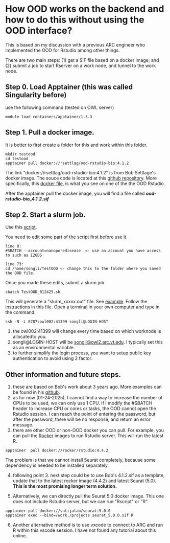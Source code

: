 # How OOD works on the backend and how to do this without using the OOD interface? 

This is based on my discussion with a previous ARC engineer who implemented the OOD for Rstudio among other things.

There are two main steps: (1) get a SIF file based on a docker image; and (2) submit a job to start Rserver on a work node, and tunnel to the work node. 

## Step 0. Load Apptainer (this was called Singularity before)
use the following command (tested on OWL server)
```
module load containers/apptainer/1.3.3
```

## Step 1. Pull a docker image. 
It is better to first create a folder for this and work within this folder.
```
mkdir testood
cd testood
apptainer pull docker://rsettlag/ood-rstudio-bio:4.1.2
```
The link "docker://rsettlag/ood-rstudio-bio:4.1.2" is from Bob Settlage's docker image.
The souce code is located at this [github repository](https://github.com/rsettlage/ood-rstudio-basic/). 
More specifically, this [docker file](https://github.com/rsettlage/ood-rstudio-basic/blob/master/Dockerfile.4.1.2), is what you see on one of the the OOD Rstudio.

After the apptainer pull the docker image, you will find a file called ***ood-rstudio-bio_4.1.2.sif***

## Step 2. Start a slurm job.
Use this [script](HOWTO_OOD/TestOOD_012425.sh).

You need to edit some part of the script first before use it.

```
line 8: 
#SBATCH --account=nanoporedisease  <- use an account you have access to such as I2GDS

line 73:
cd /home/songli/TestOOD <- change this to the folder where you saved the OOD file.

```

Once you made these edits, submit a slurm job.
```
sbatch TestOOD_012425.sh
```

This will generate a "slurm_xxxxx.out" file. See [example](HOWTO_OOD/slurm-68618.out). Follow the instructions in this file. Open a terminal in your own computer and type in the command:
```
ssh -N -L 8787:owl002:41399 songli@LOGIN-HOST
```
1. the owl002:41399 will change every time based on which worknode is allocatedto you.
2. songli@LOGIN-HOST will be songli@owl2.arc.vt.edu. I typically set this as an environmental variable.
3. to further simplify the login process, you want to setup public key authentication to avoid using 2 factor.
   

## Other information and future steps.
1. these are based on Bob's work about 3 years ago. More examples can be found in his [github](https://github.com/rsettlage/ood-rstudio-basic/tree/master).
2. as for now (01-24-2025), I cannot find a way to increase the number of CPUs to be used, we can only use 1 CPU. If I modify the #SBATCH header to increase CPU or cores or tasks, the OOD cannot open the Rstudio session. I can reach the point of entering the password, but after the password, there will be no response, and return an error message.
3. there are other OOD or non-OOD docker you can pull. For example, you can pull the [Rocker](https://rocker-project.org/) images to run Rstudio server. This will run the latest R.  
```
apptainer  pull docker://rocker/rstudio:4.4.2
```
The problem is that we cannot install Seurat completely, because some dependency is needed to be installed separately.

4. following point 3. next step could be to use Bob's 4.1.2.sif as a template, update that to the latest rocker image (4.4.2) and latest Seurat (5.0). **This is the most promising longer term solution.** 

5. Alternatively, we can directly pull the Seurat 5.0 docker image. This one does not include Rstudio server, but we can run "Rscript" or "R".

```
apptainer pull docker://satijalab/seurat:5.0.0
apptainer exec --bind=/work,/projects seurat_5.0.0.sif R

```

6. Another alternative method is to use vxcode to connect to ARC and run R within this vscode session. I have not found any tutorial about this online.
   


